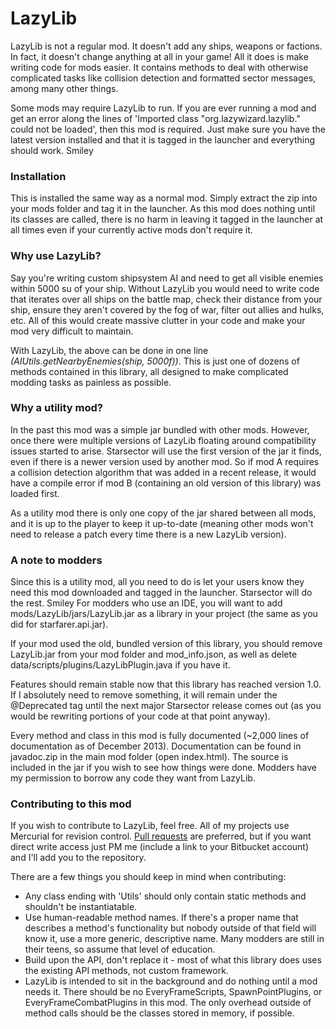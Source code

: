# LazyLib #
LazyLib is not a regular mod. It doesn't add any ships, weapons or factions. In fact, it doesn't change anything at all in your game! All it does is make writing code for mods easier. It contains methods to deal with otherwise complicated tasks like collision detection and formatted sector messages, among many other things.

Some mods may require LazyLib to run. If you are ever running a mod and get an error along the lines of 'Imported class "org.lazywizard.lazylib.<whatever>" could not be loaded', then this mod is required. Just make sure you have the latest version installed and that it is tagged in the launcher and everything should work. Smiley


### Installation ###
This is installed the same way as a normal mod. Simply extract the zip into your mods folder and tag it in the launcher. As this mod does nothing until its classes are called, there is no harm in leaving it tagged in the launcher at all times even if your currently active mods don't require it.


### Why use LazyLib? ###
Say you're writing custom shipsystem AI and need to get all visible enemies within 5000 su of your ship. Without LazyLib you would need to write code that iterates over all ships on the battle map, check their distance from your ship, ensure they aren't covered by the fog of war, filter out allies and hulks, etc. All of this would create massive clutter in your code and make your mod very difficult to maintain.

With LazyLib, the above can be done in one line _(AIUtils.getNearbyEnemies(ship, 5000f))_. This is just one of dozens of methods contained in this library, all designed to make complicated modding tasks as painless as possible.


### Why a utility mod? ###
In the past this mod was a simple jar bundled with other mods. However, once there were multiple versions of LazyLib floating around compatibility issues started to arise. Starsector will use the first version of the jar it finds, even if there is a newer version used by another mod. So if mod A requires a collision detection algorithm that was added in a recent release, it would have a compile error if mod B (containing an old version of this library) was loaded first.

As a utility mod there is only one copy of the jar shared between all mods, and it is up to the player to keep it up-to-date (meaning other mods won't need to release a patch every time there is a new LazyLib version).


### A note to modders ###
Since this is a utility mod, all you need to do is let your users know they need this mod downloaded and tagged in the launcher. Starsector will do the rest. Smiley
For modders who use an IDE, you will want to add mods/LazyLib/jars/LazyLib.jar as a library in your project (the same as you did for starfarer.api.jar).

If your mod used the old, bundled version of this library, you should remove LazyLib.jar from your mod folder and mod_info.json, as well as delete data/scripts/plugins/LazyLibPlugin.java if you have it.

Features should remain stable now that this library has reached version 1.0. If I absolutely need to remove something, it will remain under the @Deprecated tag until the next major Starsector release comes out (as you would be rewriting portions of your code at that point anyway).

Every method and class in this mod is fully documented (~2,000 lines of documentation as of December 2013). Documentation can be found in javadoc.zip in the main mod folder (open index.html). The source is included in the jar if you wish to see how things were done. Modders have my permission to borrow any code they want from LazyLib.


### Contributing to this mod ###
If you wish to contribute to LazyLib, feel free. All of my projects use Mercurial for revision control. [Pull requests](https://confluence.atlassian.com/display/BITBUCKET/Fork+a+Repo,+Compare+Code,+and+Create+a+Pull+Request) are preferred, but if you want direct write access just PM me (include a link to your Bitbucket account) and I'll add you to the repository.

There are a few things you should keep in mind when contributing:
 * Any class ending with 'Utils' should only contain static methods and shouldn't be instantiatable.
 * Use human-readable method names. If there's a proper name that describes a method's functionality but nobody outside of that field will know it, use a more generic, descriptive name. Many modders are still in their teens, so assume that level of education.
 * Build upon the API, don't replace it - most of what this library does uses the existing API methods, not custom framework.
 * LazyLib is intended to sit in the background and do nothing until a mod needs it. There should be no EveryFrameScripts, SpawnPointPlugins, or EveryFrameCombatPlugins in this mod. The only overhead outside of method calls should be the classes stored in memory, if possible.